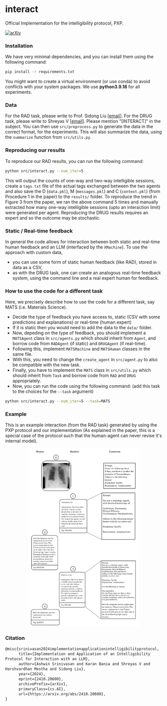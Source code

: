 # interact
Official Implementation for the intelligibility protocol, PXP.

[![arXiv](https://img.shields.io/badge/arXiv-2410.20600-b31b1b.svg)](https://arxiv.org/abs/2410.20600)

### Installation
We have very minimal dependencies, and you can install them using the following command:
```bash
pip install -r requirements.txt
```
You might want to create a virtual environment (or use conda) to avoid conflicts with your system packages.
We use **python3.9.18** for all experiments.

### Data
For the RAD task, please write to Prof. Sidong Liu [[email](mailto:sidong.liu@mq.edu.au)].
For the DRUG task, please write to Shreyas V [[email](mailto:shreyas.college@gmail.com)].
Please mention "[INTERACT]" in the subject.
You can then use `src/preprocess.py` to generate the data in the correct format, for the experiments.
This will also summarize the data, using the `summarize` function from `src/utils.py`.

### Reproducing our results
To reproduce our RAD results, you can run the following command:
```bash
python src/interact.py --num_iter=5
```
This will output the counts of one-way and two-way intelligible sessions, create a `tags.txt` file of the actual tags exchanged between the two agents and also save the D (`data.pkl`), M (`messages.pkl`) and C (`context.pkl`) (from Procedure 1 in the paper) to the `results/` folder.
To reproduce the trend in Figure 3 from the paper, we ran the above command 5 times and manually extracted how many one-way intelligible sessions (upto an interaction limit) were generated per agent.
Reproducing the DRUG results requires an expert and so the outcome may be stochastic.

### Static / Real-time feedback
In general the code allows for interaction between both static and real-time human feedback and an LLM (interfaced by the `XMachine`).
To use the approach with custom data, 
- you can use some form of static human feedback (like RAD), stored in data as a CSV,
- as with the DRUG task, one can create an analogous real-time feedback system, using the command line and a real expert human for feedback.

### How to use the code for a different task
Here, we precisely describe how to use the code for a different task, say MATS (i.e. Materials Science).
- Decide the type of feedback you have access to, static (CSV with some predictions and explanations) or real-time (human expert)
- If it is static then you would need to add the data to the `data/` folder.
- Now, depeding on the type of feedback, you should implement a `MATSAgent` class in `src/agents.py` which should inherit from `Agent`, and borrow code from `RADAgent` (if static) and `DRUGAgent` (if real-time).
- Following this, implement `MATSMachine` and `MATSHuman` classes in the same file.
- With this, you need to change the `create_agent` in `src/agent.py` to also be compatible with the new task.
- Finally, you have to implement the `MATS` class in `src/utils.py` which should inherit from `Task` and borrow code from `RAD` and `DRUG` appropriately.
- Now, you can run the code using the following command: (add this task to the choices for the `--task` argument)
```bash
python src/interact.py --num_iter=5 --task=MATS
```

### Example
This is an example interaction (from the RAD task) generated by using the PXP protocol and our implementation
(As explained in the paper, this is a special case of the protocol such that the human-agent can never revise it's internal model).
<p align="center">
  <img src="assets/conv.png" width="350" alt="example of PXP">
</p>

### Citation
```
@misc{srinivasan2024implementationapplicationintelligibilityprotocol,
      title={Implementation and Application of an Intelligibility Protocol for Interaction with an LLM}, 
      author={Ashwin Srinivasan and Karan Bania and Shreyas V and Harshvardhan Mestha and Sidong Liu},
      year={2024},
      eprint={2410.20600},
      archivePrefix={arXiv},
      primaryClass={cs.AI},
      url={https://arxiv.org/abs/2410.20600}, 
}
```
